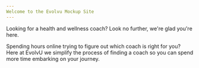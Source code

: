 ```yaml
---
Welcome to the Evolvu Mockup Site
---
```


Looking for a health and wellness coach? Look no further, we're glad you're here. 

<p> Spending hours online trying to figure out which coach is right for you? Here at EvolvU we simplify the process of finding a coach so you can spend more time embarking on your journey. 
